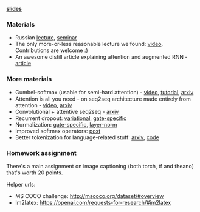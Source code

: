__[slides](https://yadi.sk/i/Fey_u0IrbdICpg)__


### Materials
- Russian [lecture](https://www.youtube.com/watch?v=_XRBlhzb31U), [seminar](https://www.youtube.com/watch?v=s3oONja_SNQ)
- The only more-or-less reasonable lecture we found: [video](https://www.youtube.com/watch?v=QuELiw8tbx8). Contributions are welcome :)
- An awesome distill article explaining attention and augmented RNN - [article](https://distill.pub/2016/augmented-rnns/)

### More materials
- Gumbel-softmax (usable for semi-hard attention) - [video](https://www.youtube.com/watch?v=wVkLM2KKHp8), [tutorial](http://blog.evjang.com/2016/11/tutorial-categorical-variational.html), [arxiv](https://arxiv.org/abs/1611.01144)
- Attention is all you need - on seq2seq architecture made entirely from attention - [video](https://www.youtube.com/watch?v=rBCqOTEfxvg), [arxiv](https://arxiv.org/abs/1706.03762)
- Convolutional + attentive seq2seq - [arxiv](https://arxiv.org/pdf/1705.03122.pdf)
- Recurrent dropout: [variational](https://arxiv.org/abs/1512.05287), [gate-specific](https://arxiv.org/abs/1603.05118)
- Normalization: [gate-specific](https://arxiv.org/abs/1603.09025), [layer-norm](https://arxiv.org/abs/1607.06450)
- Improved softmax operators: [post](http://sebastianruder.com/word-embeddings-softmax/index.html)
- Better tokenization for language-related stuff: [arxiv](https://arxiv.org/abs/1508.07909), [code](https://github.com/rsennrich/subword-nmt)

### Homework assignment

There's a main assignment on image captioning (both torch, tf and theano) that's worth 20 points.


Helper urls:
- MS COCO challenge: http://mscoco.org/dataset/#overview
- Im2latex: https://openai.com/requests-for-research/#im2latex


